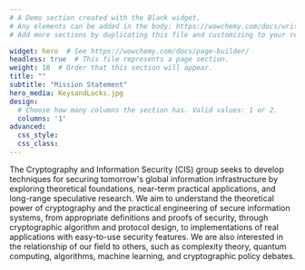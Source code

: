 ```yaml
---
# A Demo section created with the Blank widget.
# Any elements can be added in the body: https://wowchemy.com/docs/writing-markdown-latex/
# Add more sections by duplicating this file and customizing to your requirements.

widget: hero  # See https://wowchemy.com/docs/page-builder/
headless: true  # This file represents a page section.
weight: 10  # Order that this section will appear.
title: ""
subtitle: "Mission Statement"
hero_media: KeysandLocks.jpg
design:
  # Choose how many columns the section has. Valid values: 1 or 2.
  columns: '1'
advanced:
  css_style:
  css_class:
---
```

The Cryptography and Information Security (CIS) group seeks to develop techniques for securing tomorrow's global information infrastructure by exploring theoretical foundations, near-term practical applications, and long-range speculative research. We aim to understand the theoretical power of cryptography and the practical engineering of secure information systems, from appropriate definitions and proofs of security, through cryptographic algorithm and protocol design, to implementations of real applications with easy-to-use security features. We are also interested in the relationship of our field to others, such as complexity theory, quantum computing, algorithms, machine learning, and cryptographic policy debates.
